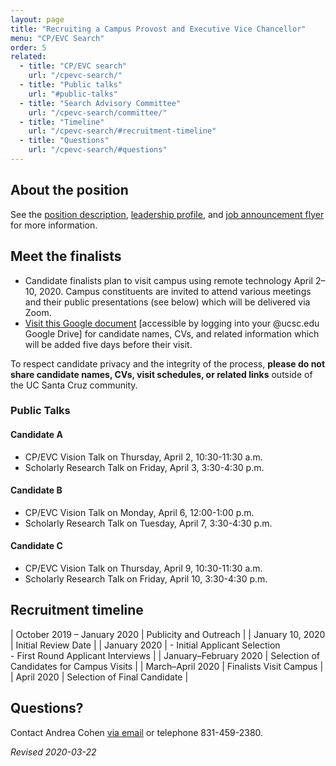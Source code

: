 ```yaml
---
layout: page
title: "Recruiting a Campus Provost and Executive Vice Chancellor"
menu: "CP/EVC Search"
order: 5
related:
  - title: "CP/EVC search"
    url: "/cpevc-search/"
  - title: "Public talks"
    url: "#public-talks"    
  - title: "Search Advisory Committee"
    url: "/cpevc-search/committee/"
  - title: "Timeline"
    url: "/cpevc-search/#recruitment-timeline"
  - title: "Questions"
    url: "/cpevc-search/#questions"    
---
```


## About the position
See the [position description](/assets/pdfs/cpevc-position-description.pdf), [leadership profile](/assets/pdfs/cpevc-leadership-profile.pdf), and [job announcement flyer](/assets/pdfs/cpevc-search-2019.pdf) for more information.

## Meet the finalists

- Candidate finalists plan to visit campus using remote technology April 2–10, 2020. Campus constituents are invited to attend various meetings and their public presentations (see below) which will be delivered via Zoom.
- [Visit this Google document](https://docs.google.com/document/d/1V36XZXIxGBnGh1oFUGoqom70HCKwLgqkkIBagCB-mOQ/edit?usp=sharing) [accessible by logging into your @ucsc.edu Google Drive] for candidate names, CVs, and related information which will be added five days before their visit. 

To respect candidate privacy and the integrity of the process, 
__please do not share candidate names, CVs, visit schedules, or related links__
outside of the UC Santa Cruz community. 

### Public Talks

#### Candidate A  
- CP/EVC Vision Talk on Thursday, April 2, 10:30-11:30 a.m.
- Scholarly Research Talk on Friday, April 3, 3:30-4:30 p.m.

#### Candidate B  
- CP/EVC Vision Talk on Monday, April 6, 12:00-1:00 p.m.
- Scholarly Research Talk on Tuesday, April 7, 3:30-4:30 p.m.

#### Candidate C
- CP/EVC Vision Talk on Thursday, April 9, 10:30-11:30 a.m.
- Scholarly Research Talk on Friday, April 10, 3:30-4:30 p.m.

## Recruitment timeline

| October 2019 – January 2020 | Publicity and Outreach |
| January 10, 2020 | Initial Review Date |
| January 2020 | - Initial Applicant Selection<br>- First Round Applicant Interviews |
| January–February 2020 | Selection of Candidates for Campus Visits |
| March–April 2020 | Finalists Visit Campus |
| April 2020 | Selection of Final Candidate |

## Questions?

Contact Andrea Cohen [via email](mailto:cpevc-search@ucsc.edu) or telephone 831-459-2380.

_Revised 2020-03-22_
